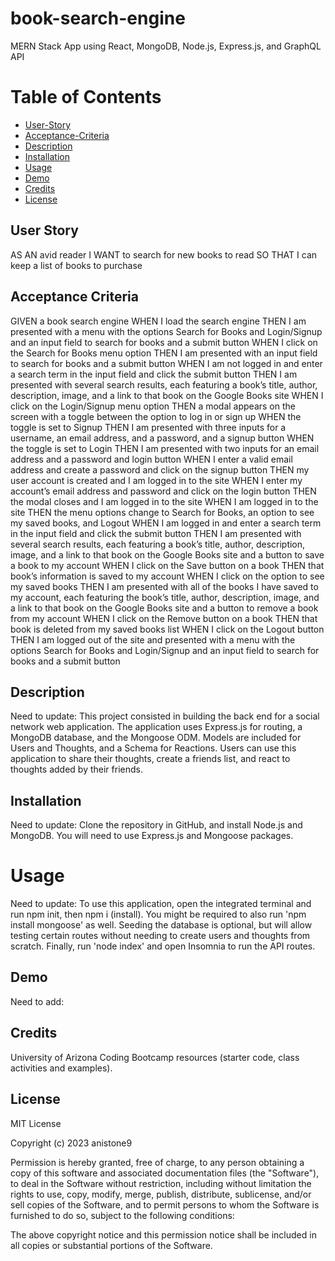 # book-search-engine
MERN Stack App using React, MongoDB, Node.js, Express.js, and GraphQL API

# Table of Contents   
- [User-Story](#user-story)
- [Acceptance-Criteria](#acceptance-criteria)
- [Description](#description)   
- [Installation](#installation)
- [Usage](#usage)
- [Demo](#demo)
- [Credits](#credits)  
- [License](#license) 

## User Story  
AS AN avid reader
I WANT to search for new books to read
SO THAT I can keep a list of books to purchase   
  
## Acceptance Criteria    
GIVEN a book search engine
WHEN I load the search engine
THEN I am presented with a menu with the options Search for Books and Login/Signup and an input field to search for books and a submit button
WHEN I click on the Search for Books menu option
THEN I am presented with an input field to search for books and a submit button
WHEN I am not logged in and enter a search term in the input field and click the submit button
THEN I am presented with several search results, each featuring a book’s title, author, description, image, and a link to that book on the Google Books site
WHEN I click on the Login/Signup menu option
THEN a modal appears on the screen with a toggle between the option to log in or sign up
WHEN the toggle is set to Signup
THEN I am presented with three inputs for a username, an email address, and a password, and a signup button
WHEN the toggle is set to Login
THEN I am presented with two inputs for an email address and a password and login button
WHEN I enter a valid email address and create a password and click on the signup button
THEN my user account is created and I am logged in to the site
WHEN I enter my account’s email address and password and click on the login button
THEN the modal closes and I am logged in to the site
WHEN I am logged in to the site
THEN the menu options change to Search for Books, an option to see my saved books, and Logout
WHEN I am logged in and enter a search term in the input field and click the submit button
THEN I am presented with several search results, each featuring a book’s title, author, description, image, and a link to that book on the Google Books site and a button to save a book to my account
WHEN I click on the Save button on a book
THEN that book’s information is saved to my account
WHEN I click on the option to see my saved books
THEN I am presented with all of the books I have saved to my account, each featuring the book’s title, author, description, image, and a link to that book on the Google Books site and a button to remove a book from my account
WHEN I click on the Remove button on a book
THEN that book is deleted from my saved books list
WHEN I click on the Logout button
THEN I am logged out of the site and presented with a menu with the options Search for Books and Login/Signup and an input field to search for books and a submit button   

## Description     
Need to update: This project consisted in building the back end for a social network web application. The application uses Express.js for routing, a MongoDB database, and the Mongoose ODM. Models are included for Users and Thoughts, and a Schema for Reactions. Users can use this application to share their thoughts, create a friends list, and react to thoughts added by their friends.

## Installation   
Need to update: Clone the repository in GitHub, and install Node.js and MongoDB. You will need to use Express.js and Mongoose packages.               

# Usage    
Need to update: To use this application, open the integrated terminal and run npm init, then npm i (install). You might be required to also run 'npm install mongoose' as well. Seeding the database is optional, but will allow testing certain routes without needing to create users and thoughts from scratch. Finally, run 'node index' and open Insomnia to run the API routes.           

## Demo   
Need to add:

## Credits   
University of Arizona Coding Bootcamp resources (starter code, class activities and examples).    

## License  

MIT License

Copyright (c) 2023 anistone9

Permission is hereby granted, free of charge, to any person obtaining a copy
of this software and associated documentation files (the "Software"), to deal
in the Software without restriction, including without limitation the rights
to use, copy, modify, merge, publish, distribute, sublicense, and/or sell
copies of the Software, and to permit persons to whom the Software is
furnished to do so, subject to the following conditions:

The above copyright notice and this permission notice shall be included in all
copies or substantial portions of the Software.



